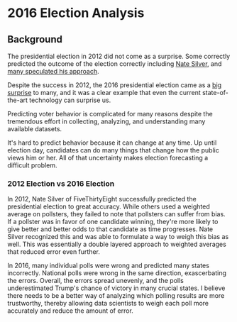 # 2016 Election Analysis

## Background

The presidential election in 2012 did not come as a surprise. Some correctly predicted the outcome of the election correctly including [Nate Silver](https://en.wikipedia.org/wiki/Nate_Silver), and [many speculated his approach](https://www.theguardian.com/science/grrlscientist/2012/nov/08/nate-sliver-predict-us-election).

Despite the success in 2012, the 2016 presidential election came as a [big surprise](https://fivethirtyeight.com/features/the-polls-missed-trump-we-asked-pollsters-why/) to many, and it was a clear example that even the current state-of-the-art technology can surprise us.

Predicting voter behavior is complicated for many reasons despite the tremendous effort in collecting, analyzing, and understanding many available datasets. 

It's hard to predict behavior because it can change at any time. Up until election day, candidates can do many things that change how the public views him or her. All of that uncertainty makes election forecasting a difficult problem.

### 2012 Election vs 2016 Election

In 2012, Nate Silver of FiveThirtyEight successfully predicted the presidential election to great accuracy. While others used a weighted average on pollsters, they failed to note that pollsters can suffer from bias. If a pollster was in favor of one candidate winning, they're more likely to give better and better odds to that candidate as time progresses. Nate Silver recognized this and was able to formulate a way to weigh this bias as well. This was essentially a double layered approach to weighted averages that reduced error even further.

In 2016, many individual polls were wrong and predicted many states incorrectly. National polls were wrong in the same direction, exascerbating the errors. Overall, the errors spread unevenly, and the polls underestimated Trump's chance of victory in many crucial states. I believe there needs to be a better way of analyzing which polling results are more trustworthy, thereby allowing data scientists to weigh each poll more accurately and reduce the amount of error.
